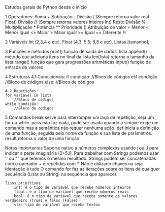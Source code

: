 Estudos gerais de Python desde o início

1 Operadores:
    Soma +
    Subtração -
    Divisão / (Sempre retorna valor real Float)
    Divisão // (Sempre retorna valores inteiros Int)
    Resto Divisão %
    Multiplicação *
    Potência **
    Prioridade ()
    Atribuição de valor =
    Menor <
    Menor igual <=
    Maior >
    Maior igual >=
    Igual ==
    Diferente !=

2 Variáveis
    Int (2,3,4 e etc).
    Float (4,3; 5,5; 9,8 e etc).
    Listas [tamanho];

3 Funções e métodos 
    print() função de saída de dados.
    lista.append() método que adiciona itens no final da lista
    len(lista) retorna o tamanho da lista
    range() função que gera progressões aritméticas
    input() função de entrada de valores

4 Estruturas
    4.1 Condicionais: 
    if condição:
        //Bloco de códigos
    elif condição:
        //Bloco de códigos
    else:
        //Bloco de códigos
   
    4.2 Repetições:
    for variavel in lista
        //Bloco de códigos
    while condição:
        //Bloco de códigos

5 Comandos
    break serve para interromper um laço de repetição, seja um for ou while.
    pass não faz nada, pode ser usada quando a sintaxe exige um comando mas a semântica não requer nenhuma ação.
    def inicia a definição de uma função, seguida pelo nome da função e sua lista de parâmetros.
    result retorna o valor de uma função

Notas Importantes
    Suporte nativo a números complexos usando j ou J para indicar a parte imaginária (3+5J).
    Para trabalhar com Strings podemos usar '' ou "" que teremos o mesmo resultado.
    Strings podem ser concatenadas com o operador + e repetidas com *.
    Não é utilizado chaves ou seja identação é tudo
    O comando for faz as iterações sobre os itens de qualquer sequência (Lista ou String) na sequência que aparecer.

    Tipos primitivos
        int: é o tipo de variável que recebe números inteiros
        float: é o tipo de variável que recebe números reais
        bool: é o tipo de variável que recebe somente os valores verdadeiro (True) e falso (False)
        str: tipo de variável que recebe textos